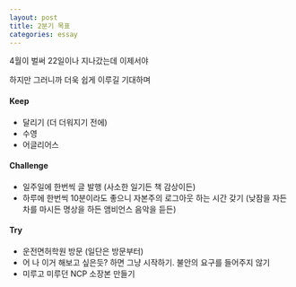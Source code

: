 ```yaml
---
layout: post
title: 2분기 목표
categories: essay
---
```


4월이 벌써 22일이나 지나갔는데 이제서야

하지만 그러니까 더욱 쉽게 이루길 기대하며

#### Keep
* 달리기 (더 더워지기 전에)
* 수영
* 어글리어스

#### Challenge
* 일주일에 한번씩 글 발행 (사소한 일기든 책 감상이든)
* 하루에 한번씩 10분이라도 좋으니 자본주의 로그아웃 하는 시간 갖기 (낮잠을 자든 차를 마시든 명상을 하든 앰비언스 음악을 듣든)

#### Try
* 운전면허학원 방문 (일단은 방문부터)
* 어 나 이거 해보고 싶은듯? 하면 그냥 시작하기. 불안의 요구를 들어주지 않기
* 미루고 미루던 NCP 소장본 만들기